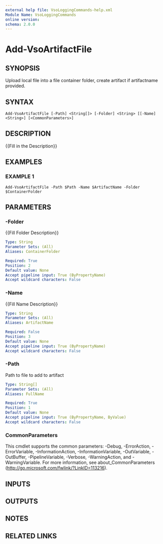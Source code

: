 ```yaml
---
external help file: VsoLoggingCommands-help.xml
Module Name: VsoLoggingCommands
online version:
schema: 2.0.0
---
```


# Add-VsoArtifactFile

## SYNOPSIS
Upload local file into a file container folder, create artifact if artifactname provided.

## SYNTAX

```
Add-VsoArtifactFile [-Path] <String[]> [-Folder] <String> [[-Name] <String>] [<CommonParameters>]
```

## DESCRIPTION
{{Fill in the Description}}

## EXAMPLES

### EXAMPLE 1
```
Add-VsoArtifactFile -Path $Path -Name $ArtifactName -Folder $ContainerFolder
```

## PARAMETERS

### -Folder
{{Fill Folder Description}}

```yaml
Type: String
Parameter Sets: (All)
Aliases: ContainerFolder

Required: True
Position: 2
Default value: None
Accept pipeline input: True (ByPropertyName)
Accept wildcard characters: False
```

### -Name
{{Fill Name Description}}

```yaml
Type: String
Parameter Sets: (All)
Aliases: ArtifactName

Required: False
Position: 3
Default value: None
Accept pipeline input: True (ByPropertyName)
Accept wildcard characters: False
```

### -Path
Path to file to add to artifact

```yaml
Type: String[]
Parameter Sets: (All)
Aliases: FullName

Required: True
Position: 1
Default value: None
Accept pipeline input: True (ByPropertyName, ByValue)
Accept wildcard characters: False
```

### CommonParameters
This cmdlet supports the common parameters: -Debug, -ErrorAction, -ErrorVariable, -InformationAction, -InformationVariable, -OutVariable, -OutBuffer, -PipelineVariable, -Verbose, -WarningAction, and -WarningVariable. For more information, see about_CommonParameters (http://go.microsoft.com/fwlink/?LinkID=113216).

## INPUTS

## OUTPUTS

## NOTES

## RELATED LINKS
